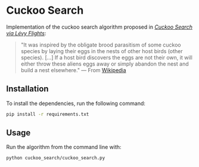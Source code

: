 # Cuckoo Search
Implementation of the cuckoo search algorithm proposed in [_Cuckoo Search via Lévy Flights_](https://ieeexplore.ieee.org/document/5393690):

>"It was inspired by the obligate brood parasitism of some cuckoo species by laying their eggs in the nests of other host birds (other species). [...] If a host bird discovers the eggs are not their own, it will either throw these aliens eggs away or simply abandon the nest and build a nest elsewhere." — From [Wikipedia](https://en.wikipedia.org/wiki/Cuckoo_search)



## Installation

To install the dependencies, run the following command:

```bash
pip install -r requirements.txt
```



## Usage

Run the algorithm from the command line with:

```bash
python cuckoo_search/cuckoo_search.py
```

